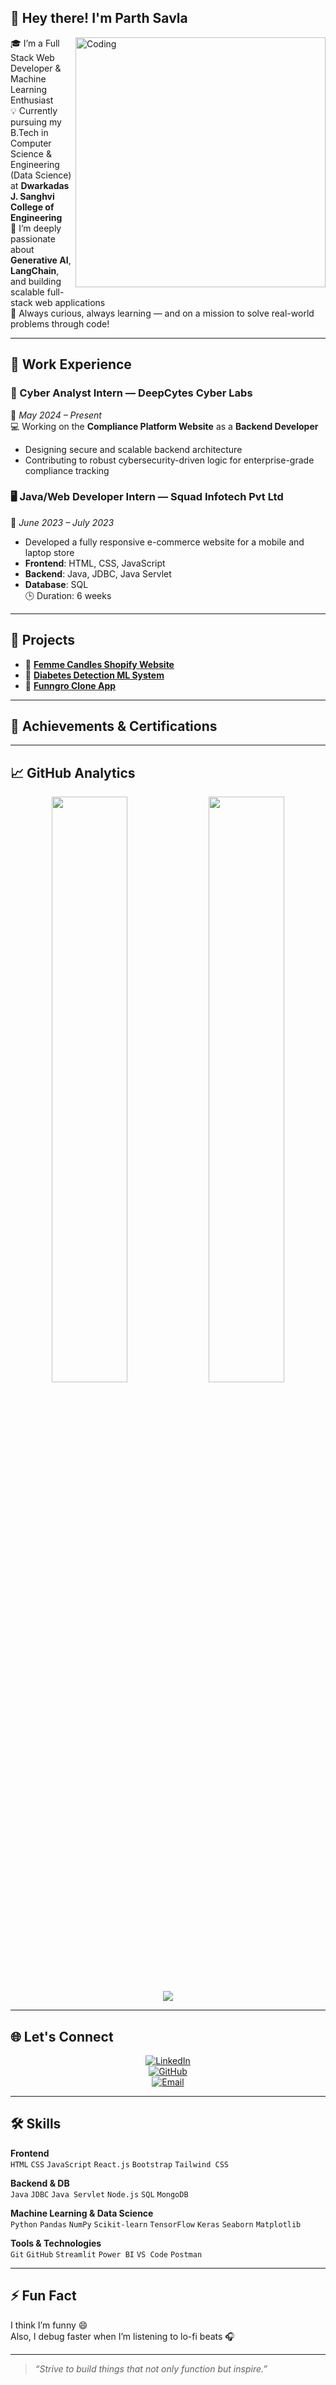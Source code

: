 
## 👋 Hey there! I'm Parth Savla

<img align="right" alt="Coding" width="400" src="https://media.giphy.com/media/qgQUggAC3Pfv687qPC/giphy.gif">

🎓 I’m a Full Stack Web Developer & Machine Learning Enthusiast  
💡 Currently pursuing my B.Tech in Computer Science & Engineering (Data Science) at **Dwarkadas J. Sanghvi College of Engineering**  
🤖 I’m deeply passionate about **Generative AI**, **LangChain**, and building scalable full-stack web applications  
🚀 Always curious, always learning — and on a mission to solve real-world problems through code!

---

## 💼 Work Experience

### 🔧 Cyber Analyst Intern — **DeepCytes Cyber Labs**  
📍 _May 2024 – Present_  
💻 Working on the **Compliance Platform Website** as a **Backend Developer**  
- Designing secure and scalable backend architecture  
- Contributing to robust cybersecurity-driven logic for enterprise-grade compliance tracking  

### 🖥️ Java/Web Developer Intern — **Squad Infotech Pvt Ltd**  
📍 _June 2023 – July 2023_  
- Developed a fully responsive e-commerce website for a mobile and laptop store  
- **Frontend**: HTML, CSS, JavaScript  
- **Backend**: Java, JDBC, Java Servlet  
- **Database**: SQL  
🕒 Duration: 6 weeks

---

## 🧠 Projects

- 🔗 **[Femme Candles Shopify Website](https://femecandles.com/)**  
- 🤖 **[Diabetes Detection ML System](https://diabetes-detection-3ynjczd5ewdef9ghpqk8ad.streamlit.app/)**  
- 💼 **[Funngro Clone App](https://parthsavla2345.github.io/Funngro-Clone-App/)**

---

## 🏅 Achievements & Certifications



---

## 📈 GitHub Analytics

<div align="center">
  <img width="49%" src="https://github-readme-stats.vercel.app/api?username=ParthSavla2345&show_icons=true&theme=tokyonight&hide_border=true" />
  <img width="49%" src="https://github-readme-streak-stats.herokuapp.com/?user=ParthSavla2345&theme=tokyonight&hide_border=true" />
</div>

<div align="center">
  <img src="https://github-readme-stats.vercel.app/api/top-langs/?username=ParthSavla2345&layout=compact&theme=tokyonight&hide_border=true" />
</div>

---

## 🌐 Let's Connect

<div align="center">

[![LinkedIn](https://img.shields.io/badge/LinkedIn-0077B5?style=for-the-badge&logo=linkedin&logoColor=white)](https://linkedin.com/in/parth-savla-7575a5231)  
[![GitHub](https://img.shields.io/badge/GitHub-000000?style=for-the-badge&logo=github&logoColor=white)](https://github.com/ParthSavla2345)  
[![Email](https://img.shields.io/badge/Email-D14836?style=for-the-badge&logo=gmail&logoColor=white)](mailto:parthwork045@gmail.com)

</div>

---

## 🛠️ Skills

**Frontend**  
`HTML` `CSS` `JavaScript` `React.js` `Bootstrap` `Tailwind CSS`

**Backend & DB**  
`Java` `JDBC` `Java Servlet` `Node.js` `SQL` `MongoDB`

**Machine Learning & Data Science**  
`Python` `Pandas` `NumPy` `Scikit-learn` `TensorFlow` `Keras` `Seaborn` `Matplotlib`

**Tools & Technologies**  
`Git` `GitHub` `Streamlit` `Power BI` `VS Code` `Postman`

---

## ⚡ Fun Fact

I think I’m funny 😄  
Also, I debug faster when I’m listening to lo-fi beats 🎧

---

> _“Strive to build things that not only function but inspire.”_

